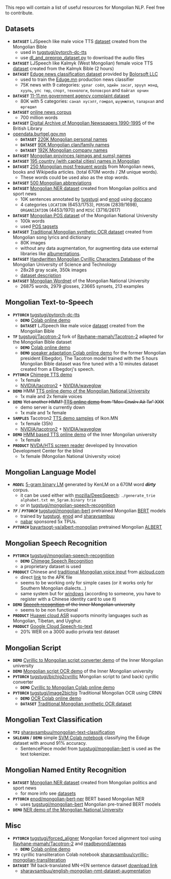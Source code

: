 This repo will contain a list of useful resources for Mongolian NLP. Feel free to contribute.


## Datasets
* ****`DATASET`**** LJSpeech like male voice TTS [dataset](datasets/MBSpeech-1.0-csv.zip) created from the Mongolian Bible
  * used in [tugstugi/pytorch-dc-tts](https://github.com/tugstugi/pytorch-dc-tts)
  * use [dl_and_preprop_dataset.py](https://github.com/tugstugi/pytorch-dc-tts/blob/master/dl_and_preprop_dataset.py) to download the audio files
* ****`DATASET`**** LJSpeech like Kalmyk (West Mongolian) female voice TTS [dataset](https://drive.google.com/uc?id=12JbPAwNeH-qRD1Lz1JfY6Rc2jetPddbG) created from the Kalmyk Bible (2 hours)
* ****`DATASET`**** [Eduge news classification dataset](datasets/eduge.csv.gz) provided by [Bolorsoft LLC](https://bolorsoft.com/)
  * used to train the [Eduge.mn](http://eduge.mn/) production news classifier
  * 75K news with 9 categories: `урлаг соёл`, `эдийн засаг`, `эрүүл мэнд`, `хууль`, `улс төр`,
`спорт`, `технологи`, `боловсрол` and `байгал орчин`
* ****`DATASET`**** [11-11.mn government agency complaint dataset](https://www.kaggle.com/enqush/mongolian-government-agency-1111mn-dataset/home)
  * 80K with 5 categories: `санал хүсэлт`, `гомдол`, `шүүмжлэл`, `талархал` and `өргөдөл`
* ****`DATASET`**** [online news corpus](https://yadi.sk/d/z5e3MVnKvFvF6w?fbclid=IwAR2wRJ4fRRMSDI8rhbNLdU2n_RiK08hU2rKwXwI7rc6JN2YNTeTna8xOOlg)
  * 700 million words
* ****`DATASET`**** [Digital Archive of Mongolian Newspapers 1990-1995](https://eap.bl.uk/collection/EAP010-1?f%5B0%5D=ss_simplified_type%3AFile) of the British Library
* [opendata.burtgel.gov.mn](http://opendata.burtgel.gov.mn)
  * ****`DATASET`**** [220K Mongolian personal names](datasets/mongolian_personal_names.csv.gz)
  * ****`DATASET`**** [90K Mongolian clan/family names](datasets/mongolian_clan_names.csv.gz)
  * ****`DATASET`**** [192K Mongolian company names](datasets/mongolian_company_names.csv.gz)
* ****`DATASET`**** [Mongolian provinces (aimags and sums) names](datasets/districts.csv)
* ****`DATASET`**** [195 country (with capital cities) names in Mongolian](datasets/countries.csv)
* ****`DATASET`**** [250 Mongolian most frequent words](datasets/most_frequent_words.csv) from Mongolian news, books and Wikipedia articles. (total 670M words / 2M unique words).
  * These words could be used also as the stop words.
* ****`DATASET`**** [500 Mongolian abbreviations](datasets/mongolian_abbreviations.csv)
* ****`DATASET`**** [Mongolian NER dataset](datasets/NER_v1.0.json.gz) created from Mongolian politics and sport news
  * 10K sentences annotated by [tugstugi](https://github.com/tugstugi) and [enod](https://github.com/enod) using [doccano](https://github.com/chakki-works/doccano)
  * 4 categories `LOCATION` (6453/1753), `PERSON` (2839/1698), `ORGANIZATION` (4453/1970) and `MISC` (3716/2617)
* ****`DATASET`**** [Mongolian POS dataset](http://www.panl10n.net/center-for-research-on-language-processing-crlp-national-university-of-mongolia-mongolia/) of the Mongolian National University
  * 100k words
  * used [POS tagsets](https://www.aclweb.org/anthology/W09-3415)
* ****`DATASET`**** [Traditional Mongolian synthetic OCR dataset](https://drive.google.com/file/d/1s9t22tRI22uolUv1bv023xj-x68gu1dp) created from Mongolian song lyrics and dictionary
  * 80K images
  * without any data augmentation, for augmenting data use external libraries like [albumentations](https://github.com/albu/albumentations).
* ****`DATASET`**** [Handwritten Mongolian Cyrillic Characters Database](https://www.kaggle.com/vimpigro/handwritten-mongolian-cyrillic-characters-database/version/1) of the Mongolian University of Science and Technology
  * 28x28 gray scale, 350k images
  * [dataset description](https://www.studocu.com/en/document/mongolian-university-of-science-and-technology/information-technology/other/hmcc-with-erdenechimeg/5451932/view)
* ****`DATASET`**** [Mongolian Wordnet](https://github.com/kbatsuren/monwn) of the Mongolian National University
  * 26875 words, 2979 glosses, 23665 synsets, 213 examples

## Mongolian Text-to-Speech
* ****`PYTORCH`**** [tugstugi/pytorch-dc-tts](https://github.com/tugstugi/pytorch-dc-tts)
  * ****`DEMO`**** [Colab online demo](https://colab.research.google.com/github/tugstugi/pytorch-dc-tts/blob/master/notebooks/MongolianTTS.ipynb)
  * ****`DATASET`**** LJSpeech like male voice [dataset](datasets/MBSpeech-1.0-csv.zip) created from the Mongolian Bible
* ****`TF`**** [tugstugi/Tacotron-2](https://github.com/tugstugi/Tacotron-2) fork of [Rayhane-mamah/Tacotron-2](https://github.com/Rayhane-mamah/Tacotron-2) adapted for
the Mongolian Bible dataset
  * ****`DEMO`**** [Colab online demo](https://colab.research.google.com/github/tugstugi/mongolian-nlp/blob/master/misc/Tacotron_MongolianTTS.ipynb)
  * ****`DEMO`**** [speaker adaptation Colab online demo](https://colab.research.google.com/github/tugstugi/mongolian-nlp/blob/master/misc/Tacotron_MongolianTTS_Elbegdorj.ipynb) for the former Mongolian president Elbegdorj. The Tacotron model trained with the 5 hours Mongolian Bible dataset was fine tuned with a 10 minutes dataset created from a Elbegdorj's speech.
* ****`PYTORCH`**** [Chimege TTS demo](https://chimege.mn/tts)
  * 1x female
  * [NVIDIA/tacotron2](https://github.com/NVIDIA/tacotron2/) + [NVIDIA/waveglow](https://github.com/NVIDIA/waveglow)
* ****`DEMO`**** HMM [TTS online demo of the Mongolian National University](http://172.104.34.197/nlp-web-demo/)
  * 1x male and 2x female voices
* ****`DEMO`**** ~~Yet another HMM? [TTS online demo](http://178.128.108.243/tts/) from “Мон Спийч Ай Ти” ХХК~~
  * demo server is currently down
  * 1x male and 1x female
* ****`SAMPLES`**** Tacotron2 [TTS demo samples](https://ikon.mn/n/1j9a) of Ikon.MN
  * 1x female (35h)
  * [NVIDIA/tacotron2](https://github.com/NVIDIA/tacotron2/) + [NVIDIA/waveglow](https://github.com/NVIDIA/waveglow)
* ****`DEMO`**** [HMM based TTS online demo](http://mtts.mglip.com/) of the Inner Mongolian university
  * 1x female
* ****`PRODUCT`**** [NVDA/HTS screen reader](https://www.idc-mn.info/english.php) developed by Innovation Development Center for the blind
  * 1x female (Mongolian National University voice)

## Mongolian Language Model
* ***`MODEL`*** [5-gram binary LM](https://drive.google.com/open?id=1XsNNdLDpJ75GBpw1FAUqZXyqwsb4919x) generated by KenLM on a 670M word ***dirty*** corpus.
  * it can be used either with [mozilla/DeepSpeech](https://github.com/mozilla/DeepSpeech): `./generate_trie alphabet.txt mn_5gram.binary trie`
  * or in [tugstugi/mongolian-speech-recognition](https://github.com/tugstugi/mongolian-speech-recognition)
* ***`TF`*** / ***`PYTORCH`*** [tugstugi/mongolian-bert](https://github.com/tugstugi/mongolian-bert) pretrained Mongolian [BERT](https://arxiv.org/abs/1810.04805) models
  * trained by [tugstugi](https://github.com/tugstugi), [enod](https://github.com/enod) and [sharavsambuu](https://github.com/sharavsambuu)
  * [nabar](https://github.com/nabar) sponsored 5x TPUs.
* ***`PYTORCH`*** [bayartsogt-ya/albert-mongolian](https://github.com/bayartsogt-ya/albert-mongolian) pretrained Mongolian [ALBERT](https://arxiv.org/abs/1909.11942)

## Mongolian Speech Recognition
* ****`PYTORCH`**** [tugstugi/mongolian-speech-recognition](https://github.com/tugstugi/mongolian-speech-recognition)
  * ****`DEMO`**** [Chimege Speech Recognition](https://chimege.mn/stt)
  * a proprietary dataset is used
* ****`PRODUCT`**** Chinese and [traditional Mongolian voice input](https://www.aicloud.com/home/product/subpage?key=znsr) from [aicloud.com](https://www.aicloud.com)
  * direct [link](https://hci-app.oss-cn-beijing.aliyuncs.com/aicloud_input/HciCloudInputAndroid.apk) to the APK file
  * seems to be working only for simple cases (or it works only for Southern Mongolian dialects...)
  * same system but for [windows](http://index.mzywfy.org.cn:48080/fanyiju/download.jsp) (according to someone, you have to register with a Chinese identity card to use it)
* ****`DEMO`**** ~~[Speech recognition](http://asr.mglip.com) of the Inner Mongolian university~~
  * seems to be non functional
* ****`PRODUCT`**** [Huawei cloud ASR](https://www.huaweicloud.com/en-us/product/rasr.html) supports minority languages such as Mongolian, Tibetan, and Uyghur.
* ****`PRODUCT`**** [Google Cloud Speech-to-text](https://cloud.google.com/speech-to-text/docs/languages)
  * 20% WER on a 3000 audio privata test dataset

## Mongolian Script
* ****`DEMO`**** [Cyrillic to Mongolian script converter demo](http://trans.mglip.com/EnglishC2T.aspx) of the Inner Mongolian university
* ****`DEMO`**** [Mongolian script OCR demo](http://ocr.mglip.com/OcrDemo) of the Inner Mongolian university
* ****`PYTORCH`**** [tugstugi/bichig2cyrillic](bichig2cyrillic/) Mongolian script to (and back) cyrillic converter
  * ****`DEMO`**** [Cyrillic to Mongolian Colab online demo](https://colab.research.google.com/github/tugstugi/mongolian-nlp/blob/master/bichig2cyrillic/notebooks/Cyrillic2Bichig.ipynb)
* ****`PYTORCH`**** [tugstugi/image2bichig](image2bichig/) Traditional Mongolian OCR using CRNN
  * ****`DEMO`**** [OCR Colab online demo](https://colab.research.google.com/github/tugstugi/mongolian-nlp/blob/master/misc/MongolianScriptOCR.ipynb)
  * ****`DATASET`**** [Traditional Mongolian synthetic OCR dataset](https://drive.google.com/file/d/1s9t22tRI22uolUv1bv023xj-x68gu1dp)

## Mongolian Text Classification
* ****`TF2`**** [sharavsambuu/mongolian-text-classification](https://github.com/sharavsambuu/mongolian-text-classification)
* ****`SKLEARN`**** / ****`DEMO`**** simple [SVM Colab notebook](https://colab.research.google.com/github/tugstugi/mongolian-nlp/blob/master/misc/Eduge_SVM.ipynb) classifying the Eduge dataset with around 91% accuracy.
  * SentencePiece model from [tugstugi/mongolian-bert](https://github.com/tugstugi/mongolian-bert) is used as the text tokenizer.


## Mongolian Named Entity Recognition
* ****`DATASET`**** [Mongolian NER dataset](datasets/NER_v1.0.json.gz) created from Mongolian politics and sport news
  * for more info see [datasets](https://github.com/tugstugi/mongolian-nlp#datasets)
* ****`PYTORCH`**** [enod/mongolian-bert-ner](https://github.com/enod/mongolian-bert-ner) BERT based Mongolian NER
  * uses [tugstugi/mongolian-bert](https://github.com/tugstugi/mongolian-bert) Mongolian pre-trained BERT models
* ****`DEMO`**** [NER demo of the Mongolian National University](http://172.104.34.197/nlp-web-demo/)

## Misc
* ****`PYTORCH`**** [tugstugi/forced_aligner](forced_aligner/) Mongolian forced alignment tool using [Rayhane-mamah/Tacotron-2](https://github.com/Rayhane-mamah/Tacotron-2)
and [readbeyond/aeneas](https://github.com/readbeyond/aeneas)
  * ****`DEMO`**** [Colab online demo](https://colab.research.google.com/github/tugstugi/mongolian-nlp/blob/master/forced_aligner/Forced_Aligner.ipynb)
* ****`TF2`**** cyrillic transliteration Colab notebook [sharavsambuu/cyrillic-mongolian-transliteration](https://colab.research.google.com/drive/10Eq_VvR84oEOBUK5EflvAB35ZcrlQwGm)
* ****`DATASET`**** 1M back-translated MN->EN sentence dataset [download link](https://drive.google.com/file/d/14AtTVgibirSdHYTBFM9G1XPS7DvM5SdE/view)
  * [sharavsambuu/english-mongolian-nmt-dataset-augmentation](https://github.com/sharavsambuu/english-mongolian-nmt-dataset-augmentation)
